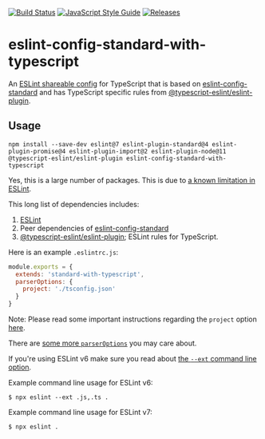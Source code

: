 [![Build Status](https://travis-ci.org/standard/eslint-config-standard-with-typescript.svg?branch=master)](https://travis-ci.org/standard/eslint-config-standard-with-typescript)
[![JavaScript Style Guide](https://img.shields.io/badge/code_style-standard-brightgreen.svg)](https://standardjs.com)
[![Releases](https://coderelease.io/badge/standard/eslint-config-standard-with-typescript)](https://coderelease.io/github/repository/standard/eslint-config-standard-with-typescript)

# eslint-config-standard-with-typescript

An [ESLint shareable config](https://eslint.org/docs/developer-guide/shareable-configs) for TypeScript that is based on [eslint-config-standard](https://github.com/standard/eslint-config-standard) and has TypeScript specific rules from [@typescript-eslint/eslint-plugin](https://www.npmjs.com/package/@typescript-eslint/eslint-plugin).

## Usage

```
npm install --save-dev eslint@7 eslint-plugin-standard@4 eslint-plugin-promise@4 eslint-plugin-import@2 eslint-plugin-node@11 @typescript-eslint/eslint-plugin eslint-config-standard-with-typescript
```

Yes, this is a large number of packages. This is due to [a known limitation in ESLint](https://github.com/eslint/eslint/issues/3458).

This long list of dependencies includes:

1. [ESLint](https://github.com/eslint/eslint)
1. Peer dependencies of [eslint-config-standard](https://github.com/standard/eslint-config-standard)
1. [@typescript-eslint/eslint-plugin](https://www.npmjs.com/package/@typescript-eslint/eslint-plugin); ESLint rules for TypeScript.

Here is an example `.eslintrc.js`:

```js
module.exports = {
  extends: 'standard-with-typescript',
  parserOptions: {
    project: './tsconfig.json'
  }
}
```

Note: Please read some important instructions regarding the `project` option [here](https://github.com/typescript-eslint/typescript-eslint/blob/master/packages/parser/README.md#configuration).

There are [some more `parserOptions`](https://github.com/typescript-eslint/typescript-eslint/blob/master/packages/parser/README.md#configuration) you may care about.

If you're using ESLint v6 make sure you read about [the `--ext` command line option](https://eslint.org/docs/user-guide/command-line-interface#ext).

Example command line usage for ESLint v6:

```
$ npx eslint --ext .js,.ts .
```

Example command line usage for ESLint v7:

```
$ npx eslint .
```
